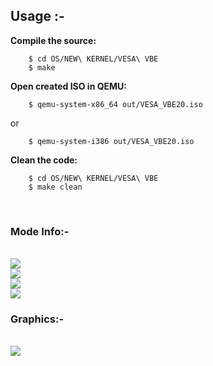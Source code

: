## Usage :-<br/>

**Compile the source:**
```
	$ cd OS/NEW\ KERNEL/VESA\ VBE
	$ make
```

**Open created ISO in QEMU:**
```
	$ qemu-system-x86_64 out/VESA_VBE20.iso
```
or
```
	$ qemu-system-i386 out/VESA_VBE20.iso
```
**Clean the code:**
```
	$ cd OS/NEW\ KERNEL/VESA\ VBE
	$ make clean
```

<br/>

### Mode Info:-
<br/>
<img src="https://raw.githubusercontent.com/pritamzope/OS/master/NEW%20KERNEL/VESA%20VBE/kernel_vbe_mode_info_1.png"/>
<br/>
<img src="https://raw.githubusercontent.com/pritamzope/OS/master/NEW%20KERNEL/VESA%20VBE/kernel_vbe_mode_info_2.png"/>
<br/>
<img src="https://raw.githubusercontent.com/pritamzope/OS/master/NEW%20KERNEL/VESA%20VBE/kernel_vbe_mode_info_3.png"/>
<br/>
<img src="https://raw.githubusercontent.com/pritamzope/OS/master/NEW%20KERNEL/VESA%20VBE/kernel_vbe_mode_info_4.png"/>
<br/>

### Graphics:-
<br/>
<img src="https://raw.githubusercontent.com/pritamzope/OS/master/NEW%20KERNEL/VESA%20VBE/kernel_vbe_graphics.png"/>

